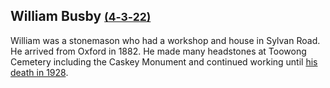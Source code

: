 ## William Busby <small>[(4‑3‑22)](https://brisbane.discovereverafter.com/profile/31684792 "Go to Memorial Information" )</small>

William was a stonemason who had a workshop and house in Sylvan Road. He arrived from Oxford in 1882. He made many headstones at Toowong Cemetery including the Caskey Monument and continued working until [his death in 1928](https://trove.nla.gov.au/newspaper/article/179318668?searchTerm=William%20Busby).
